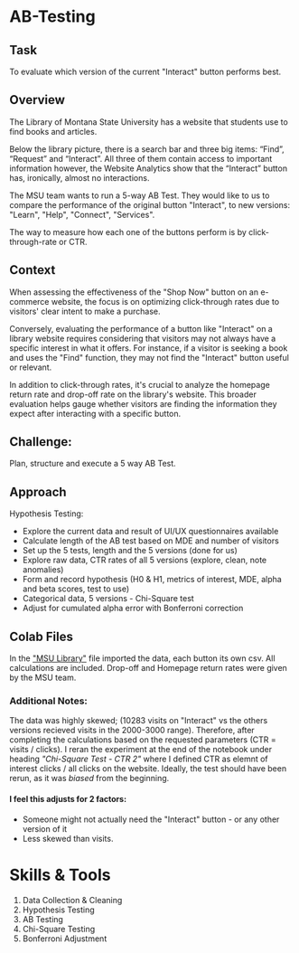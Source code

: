 # AB-Testing

## Task
To evaluate which version of the current "Interact" button performs best.

## Overview
The Library of Montana State University has a website that students use to find books and articles.

Below the library picture, there is a search bar and three big items: “Find”, “Request” and “Interact”. All three of them contain access to important information however, the Website Analytics show that the “Interact” button has, ironically, almost no interactions.

The MSU team  wants to run a 5-way AB Test. They would like to us to compare the performance of the original button "Interact", to new versions: "Learn", "Help", "Connect", "Services".

The way to measure how each one of the buttons perform is by click-through-rate or CTR. 

## Context
When assessing the effectiveness of the "Shop Now" button on an e-commerce website, the focus is on optimizing click-through rates due to visitors' clear intent to make a purchase. 

Conversely, evaluating the performance of a button like "Interact" on a library website requires considering that visitors may not always have a specific interest in what it offers. For instance, if a visitor is seeking a book and uses the "Find" function, they may not find the "Interact" button useful or relevant.

In addition to click-through rates, it's crucial to analyze the homepage return rate and drop-off rate on the library's website. This broader evaluation helps gauge whether visitors are finding the information they expect after interacting with a specific button.

## Challenge:
Plan, structure and execute a 5 way AB Test. 

## Approach
Hypothesis Testing:

* Explore the current data and result of UI/UX questionnaires available
* Calculate length of the AB test based on MDE and number of visitors
* Set up the 5 tests, length and the 5 versions (done for us)
* Explore raw data, CTR rates of all 5 versions (explore, clean, note anomalies)
* Form and record hypothesis (H0 & H1, metrics of interest, MDE, alpha and beta scores, test to use) 
* Categorical data, 5 versions - Chi-Square test
* Adjust for cumulated alpha error with Bonferroni correction

## Colab Files
In the ["MSU Library"](6_MSU_Library_Case_Study.ipynb) file imported the data, each button its own csv. All calculations are included. Drop-off and Homepage return rates were given by the MSU team. 

### Additional Notes:
The data was highly skewed; (10283 visits on "Interact" vs the others versions recieved visits in the 2000-3000 range). 
Therefore, after completing the calculations based on the requested parameters (CTR = visits / clicks). I reran the experiment at the end of the notebook under heading _"Chi-Square Test - CTR 2"_  where I defined CTR as elemnt of interest clicks / all clicks on the website. Ideally, the test should have been rerun, as it was *biased* from the beginning. 

#### I feel this adjusts for 2 factors:
* Someone might not actually need the "Interact" button - or any other version of it
* Less skewed than visits.

# Skills & Tools
1. Data Collection & Cleaning
2. Hypothesis Testing
3. AB Testing
4. Chi-Square Testing
5. Bonferroni Adjustment
